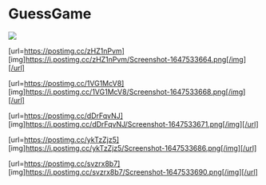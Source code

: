# GuessGame


<img src="https://i.postimg.cc/zHZ1nPvm/Screenshot-1647533664.png"/>

[url=https://postimg.cc/zHZ1nPvm] [img]https://i.postimg.cc/zHZ1nPvm/Screenshot-1647533664.png[/img][/url]

[url=https://postimg.cc/1VG1McV8] [img]https://i.postimg.cc/1VG1McV8/Screenshot-1647533668.png[/img][/url]

[url=https://postimg.cc/dDrFqvNJ] [img]https://i.postimg.cc/dDrFqvNJ/Screenshot-1647533671.png[/img][/url]

[url=https://postimg.cc/ykTzZjz5] [img]https://i.postimg.cc/ykTzZjz5/Screenshot-1647533686.png[/img][/url]

[url=https://postimg.cc/svzrx8b7] [img]https://i.postimg.cc/svzrx8b7/Screenshot-1647533690.png[/img][/url]

